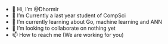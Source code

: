 - 👋 Hi, I’m @Dhormir
- 👀 I’m Currently a last year student of CompSci
- 🌱 I’m currently learning about Go, machine learning and ANN
- 💞️ I’m looking to collaborate on nothing yet
- 📫 How to reach me (We are working for you)

<!---
Dhormir/Dhormir is a ✨ special ✨ repository because its `README.md` (this file) appears on your GitHub profile.
You can click the Preview link to take a look at your changes.
--->
